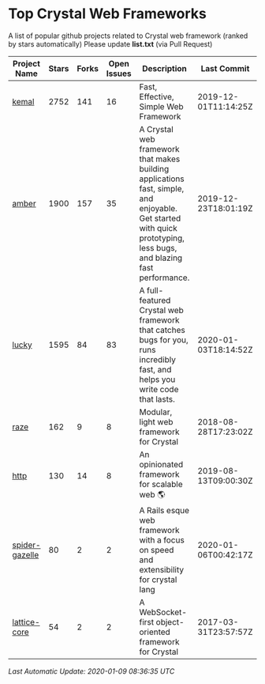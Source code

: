 # Top Crystal Web Frameworks

A list of popular github projects related to Crystal web framework (ranked by stars automatically)
Please update **list.txt** (via Pull Request)

| Project Name | Stars | Forks | Open Issues | Description | Last Commit |
| ------------ | ----- | ----- | ----------- | ----------- | ----------- |
| [kemal](https://github.com/kemalcr/kemal) |2752|141|16|Fast, Effective, Simple Web Framework|2019-12-01T11:14:25Z|
| [amber](https://github.com/amberframework/amber) |1900|157|35|A Crystal web framework that makes building applications fast, simple, and enjoyable. Get started with quick prototyping, less bugs, and blazing fast performance.|2019-12-23T18:01:19Z|
| [lucky](https://github.com/luckyframework/lucky) |1595|84|83|A full-featured Crystal web framework that catches bugs for you, runs incredibly fast, and helps you write code that lasts.|2020-01-03T18:14:52Z|
| [raze](https://github.com/samueleaton/raze) |162|9|8|Modular, light web framework for Crystal|2018-08-28T17:23:02Z|
| [http](https://github.com/onyxframework/http) |130|14|8|An opinionated framework for scalable web 🌎|2019-08-13T09:00:30Z|
| [spider-gazelle](https://github.com/spider-gazelle/spider-gazelle) |80|2|2|A Rails esque web framework with a focus on speed and extensibility for crystal lang|2020-01-06T00:42:17Z|
| [lattice-core](https://github.com/jasonl99/lattice-core) |54|2|2|A WebSocket-first object-oriented framework for Crystal|2017-03-31T23:57:57Z|

*Last Automatic Update: 2020-01-09 08:36:35 UTC*